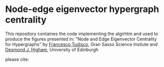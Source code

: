 # Node-edge eigenvector hypergraph centrality

This repository containes the code implementing the algirhtm and used to produce the figures presented in:
"Node and Edge Eigenvector Centrality for Hypergraphs"
by
[Francesco Tudisco](https://ftudisco.gitlab.io/), Gran Sasso Science Instiute
and
[Desmond J. Higham](https://www.maths.ed.ac.uk/~dhigham/), University of Edinburgh


please cite:


